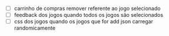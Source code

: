 - [ ] carrinho de compras remover referente ao jogo selecionado
- [ ] feedback dos jogos quando todos os jogos são selecionados
- [ ] css dos jogos quando os jogos que for add json carregar randomicamente
